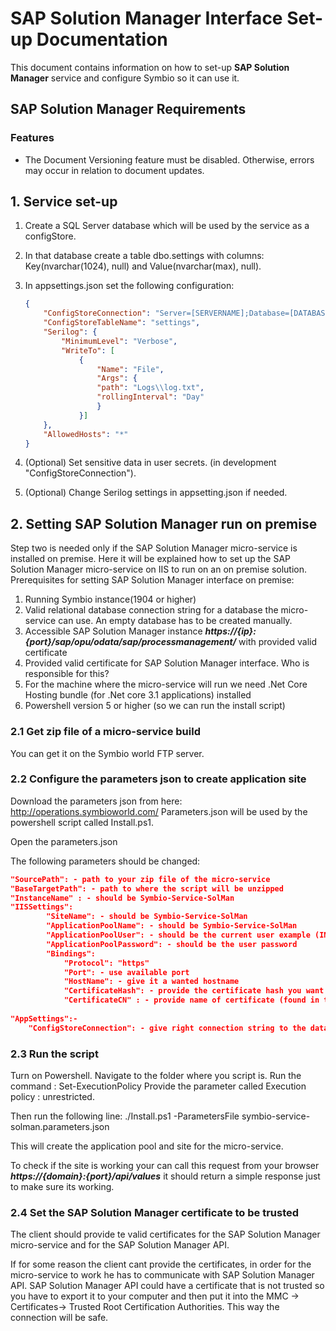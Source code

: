 # SAP Solution Manager Interface Set-up Documentation

This document contains information on how to set-up **SAP Solution Manager** service and configure Symbio so it can use it.

## SAP Solution Manager Requirements

### Features

* The Document Versioning feature must be disabled. Otherwise, errors may occur in relation to document updates.

## 1. Service set-up

1. Create a SQL Server database which will be used by the service as a configStore.
1. In that database create a table dbo.settings with columns: Key(nvarchar(1024), null) and Value(nvarchar(max), null).

1. In appsettings.json set the following configuration:

    ```json
    {
        "ConfigStoreConnection": "Server=[SERVERNAME];Database=[DATABASENAME];Trusted_Connection=True;",
        "ConfigStoreTableName": "settings",
        "Serilog": {
            "MinimumLevel": "Verbose",
            "WriteTo": [
                {
                    "Name": "File",
                    "Args": {
                    "path": "Logs\\log.txt",
                    "rollingInterval": "Day"
                    }
                }]
        },
        "AllowedHosts": "*"
    }
    ```

1. (Optional) Set sensitive data in user secrets. (in development "ConfigStoreConnection").

1. (Optional) Change Serilog settings in appsetting.json if needed.

## 2. Setting SAP Solution Manager run on premise

Step two is needed only if the SAP Solution Manager micro-service is installed on premise.
Here it will be explained how to set up the SAP Solution Manager micro-service on IIS to run on an on premise solution.
Prerequisites for setting SAP Solution Manager interface on premise:

1. Running Symbio instance(1904 or higher)
2. Valid relational database connection string for a database the micro-service can use. An empty database has to be created manually.
3. Accessible SAP Solution Manager instance ***https://{ip}:{port}/sap/opu/odata/sap/processmanagement/*** with provided valid certificate
4. Provided valid certificate for SAP Solution Manager interface. Who is responsible for this?
5. For the machine where the micro-service will run we need .Net Core Hosting bundle (for .Net core 3.1 applications) installed
6. Powershell version 5 or higher (so we can run the install script)

### 2.1 Get zip file of a micro-service build

You can get it on the Symbio world FTP server.

### 2.2 Configure the parameters json to create application site

Download the parameters json from here:
http://operations.symbioworld.com/
Parameters.json will be used by the powershell script called Install.ps1.

Open the parameters.json

The following parameters should be changed:
```json
"SourcePath": - path to your zip file of the micro-service 
"BaseTargetPath": - path to where the script will be unzipped
"InstanceName" : - should be Symbio-Service-SolMan
"IISSettings":
        "SiteName": - should be Symbio-Service-SolMan
        "ApplicationPoolName": - should be Symbio-Service-SolMan
        "ApplicationPoolUser": - should be the current user example (INT\username)
        "ApplicationPoolPassword": - should be the user password
        "Bindings": 
            "Protocol": "https"
            "Port": - use available port
            "HostName": - give it a wanted hostname
            "CertificateHash": - provide the certificate hash you want to use ( found in the iis -Server Certificates. It should be in local machine , personal or trusted root )
            "CertificateCN" : - provide name of certificate (found in the iis -Server Certificates)
            
"AppSettings":-
    "ConfigStoreConnection": - give right connection string to the database( you have to create the database yourself)
```

### 2.3 Run the script

Turn on Powershell.
Navigate to the folder where you script is.
Run the command :
Set-ExecutionPolicy
Provide the parameter called Execution policy : unrestricted.

Then run the following line:
 ./Install.ps1 -ParametersFile symbio-service-solman.parameters.json

 This will create the application pool and site for the micro-service.

 To check if the site is working your can call this request from your browser
 ***https://{domain}:{port}/api/values***
 it should return a simple response just to make sure its working.

### 2.4 Set the SAP Solution Manager certificate to be trusted

 The client should provide te valid certificates for the SAP Solution Manager micro-service and for the SAP Solution Manager API.

 If for some reason the client cant provide the certificates, in order for the micro-service to work he has to communicate with SAP Solution Manager API.
 SAP Solution Manager API could have a certificate that is not trusted so you  have to export it to your computer and then put it into the MMC -> Certificates-> Trusted Root Certification Authorities. This way the connection will be safe.
